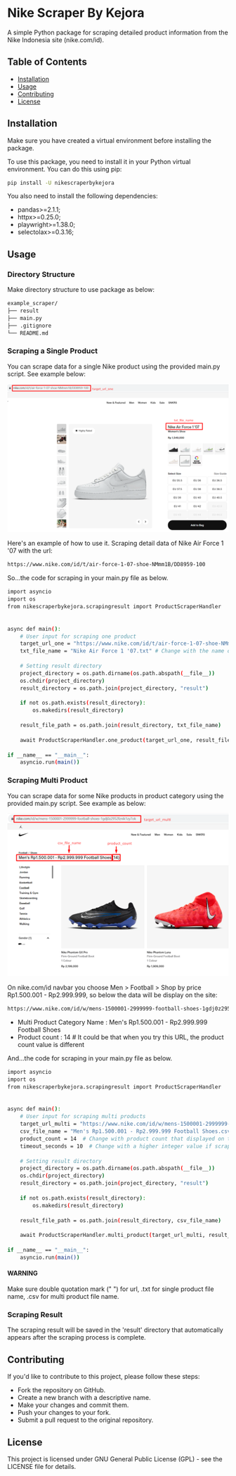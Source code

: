 # Nike Scraper By Kejora

A simple Python package for scraping detailed product information from the Nike Indonesia site (nike.com/id).

## Table of Contents

- [Installation](#installation)
- [Usage](#usage)
- [Contributing](#contributing)
- [License](#license)

## Installation
Make sure you have created a virtual environment before installing the package.

To use this package, you need to install it in your Python virtual environment. You can do this using pip:

```bash
pip install -U nikescraperbykejora

```
You also need to install the following dependencies:

- pandas>=2.1.1;
- httpx>=0.25.0;
- playwright>=1.38.0;
- selectolax>=0.3.16;

## Usage

### Directory Structure
Make directory structure to use package as below:

```bash
example_scraper/
├── result
├── main.py
├── .gitignore
└── README.md

``` 

### Scraping a Single Product
You can scrape data for a single Nike product using the provided main.py script. See example below:


![example_scraping_single_product](example_scraping_one_product.png)

Here's an example of how to use it. Scraping detail data of Nike Air Force 1 '07 with the url: 

```bash
https://www.nike.com/id/t/air-force-1-07-shoe-NMmm1B/DD8959-100

```

So...the code for scraping in your main.py file as below.

```bash
import asyncio
import os
from nikescraperbykejora.scrapingresult import ProductScraperHandler


async def main():
    # User input for scraping one product
    target_url_one = "https://www.nike.com/id/t/air-force-1-07-shoe-NMmm1B/DD8959-100" # Change with url you want to scrape, DON'T skip quotation mark (" ")
    txt_file_name = "Nike Air Force 1 '07.txt" # Change with the name of product you want to scrape, DON'T skip .txt

    # Setting result directory
    project_directory = os.path.dirname(os.path.abspath(__file__))
    os.chdir(project_directory)
    result_directory = os.path.join(project_directory, "result")

    if not os.path.exists(result_directory):
        os.makedirs(result_directory)

    result_file_path = os.path.join(result_directory, txt_file_name)

    await ProductScraperHandler.one_product(target_url_one, result_file_path)

if __name__ == "__main__":
    asyncio.run(main())

```

### Scraping Multi Product
You can scrape data for some Nike products in product category using the provided main.py script. See example as below:

![example_scraping_multi_product](example_scraping_multi_product.png)

On nike.com/id navbar you choose Men > Football > Shop by price Rp1.500.001 - Rp2.999.999, so below the data will be display
on the site:

```bash
https://www.nike.com/id/w/mens-1500001-2999999-football-shoes-1gdj0z2952fznik1zy7ok

```
- Multi Product Category Name : Men's Rp1.500.001 - Rp2.999.999 Football Shoes
- Product count : 14 # It could be that when you try this URL, the product count value is different

And...the code for scraping in your main.py file as below.

```bash
import asyncio
import os
from nikescraperbykejora.scrapingresult import ProductScraperHandler


async def main():
    # User input for scraping multi products
    target_url_multi = "https://www.nike.com/id/w/mens-1500001-2999999-football-shoes-1gdj0z2952fznik1zy7ok"  # Change with url you want to scrape
    csv_file_name = "Men's Rp1.500.001 - Rp2.999.999 Football Shoes.csv"  # Change with the name of product category you want to scrape, DON'T skip .CSV
    product_count = 14  # Change with product count that displayed on the page
    timeout_seconds = 10  # Change with a higher integer value if scraping fails due to timeout

    # Setting result directory
    project_directory = os.path.dirname(os.path.abspath(__file__))
    os.chdir(project_directory)
    result_directory = os.path.join(project_directory, "result")

    if not os.path.exists(result_directory):
        os.makedirs(result_directory)

    result_file_path = os.path.join(result_directory, csv_file_name)

    await ProductScraperHandler.multi_product(target_url_multi, result_file_path, product_count, timeout_seconds)

if __name__ == "__main__":
    asyncio.run(main())

```

#### WARNING
Make sure double quotation mark (" ") for url, .txt for single product file name, .csv for multi product file name.

### Scraping Result
The scraping result will be saved in the 'result' directory that automatically appears after the scraping process is complete.


## Contributing
If you'd like to contribute to this project, please follow these steps:

- Fork the repository on GitHub.
- Create a new branch with a descriptive name.
- Make your changes and commit them.
- Push your changes to your fork.
- Submit a pull request to the original repository.

## License
This project is licensed under GNU General Public License (GPL) - see the LICENSE file for details.

